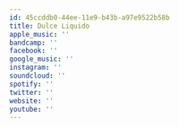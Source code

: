 ```yaml
---
id: 45ccddb0-44ee-11e9-b43b-a97e9522b58b
title: Dulce Liquido
apple_music: ''
bandcamp: ''
facebook: ''
google_music: ''
instagram: ''
soundcloud: ''
spotify: ''
twitter: ''
website: ''
youtube: ''
---
```

